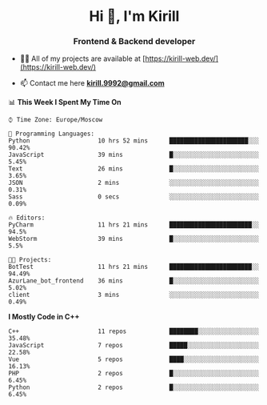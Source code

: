 <h1 align="center">Hi 👋, I'm Kirill</h1>
<h3 align="center">Frontend & Backend developer</h3>

- 👨‍💻 All of my projects are available at [https://kirill-web.dev/](https://kirill-web.dev/)

- 📫 Contact me here **kirill.9992@gmail.com**











<!--START_SECTION:waka-->
📊 **This Week I Spent My Time On** 

```text
⌚︎ Time Zone: Europe/Moscow

💬 Programming Languages: 
Python                   10 hrs 52 mins      ██████████████████████░░░   90.42% 
JavaScript               39 mins             █░░░░░░░░░░░░░░░░░░░░░░░░   5.45% 
Text                     26 mins             █░░░░░░░░░░░░░░░░░░░░░░░░   3.65% 
JSON                     2 mins              ░░░░░░░░░░░░░░░░░░░░░░░░░   0.31% 
Sass                     0 secs              ░░░░░░░░░░░░░░░░░░░░░░░░░   0.09%

🔥 Editors: 
PyCharm                  11 hrs 21 mins      ███████████████████████░░   94.5% 
WebStorm                 39 mins             █░░░░░░░░░░░░░░░░░░░░░░░░   5.5%

🐱‍💻 Projects: 
BotTest                  11 hrs 21 mins      ███████████████████████░░   94.49% 
AzurLane_bot_frontend    36 mins             █░░░░░░░░░░░░░░░░░░░░░░░░   5.02% 
client                   3 mins              ░░░░░░░░░░░░░░░░░░░░░░░░░   0.49%

```

**I Mostly Code in C++** 

```text
C++                      11 repos            ████████░░░░░░░░░░░░░░░░░   35.48% 
JavaScript               7 repos             █████░░░░░░░░░░░░░░░░░░░░   22.58% 
Vue                      5 repos             ████░░░░░░░░░░░░░░░░░░░░░   16.13% 
PHP                      2 repos             █░░░░░░░░░░░░░░░░░░░░░░░░   6.45% 
Python                   2 repos             █░░░░░░░░░░░░░░░░░░░░░░░░   6.45%

```



<!--END_SECTION:waka-->
